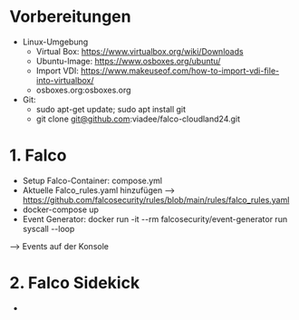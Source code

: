 # Vorbereitungen

- Linux-Umgebung
  - Virtual Box: https://www.virtualbox.org/wiki/Downloads
  - Ubuntu-Image:  https://www.osboxes.org/ubuntu/
  - Import VDI: https://www.makeuseof.com/how-to-import-vdi-file-into-virtualbox/
  - osboxes.org:osboxes.org
- Git: 
  - sudo apt-get update; sudo apt install git
  - git clone git@github.com:viadee/falco-cloudland24.git

# 1. Falco
- Setup Falco-Container: compose.yml
- Aktuelle Falco_rules.yaml hinzufügen --> https://github.com/falcosecurity/rules/blob/main/rules/falco_rules.yaml
- docker-compose up
- Event Generator: docker run -it --rm falcosecurity/event-generator run syscall --loop

--> Events auf der Konsole

 # 2. Falco Sidekick
- 